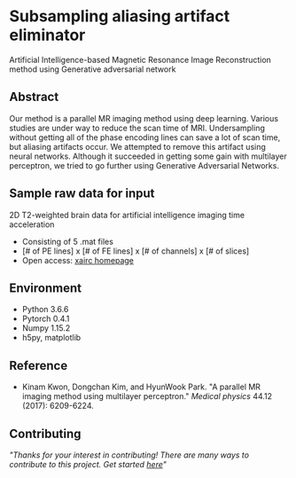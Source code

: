 # Subsampling aliasing artifact eliminator
Artificial Intelligence-based Magnetic Resonance Image Reconstruction method using Generative adversarial network

## Abstract
Our method is a parallel MR imaging method using deep learning. Various studies are under way to reduce the scan time of MRI. Undersampling without getting all of the phase encoding lines can save a lot of scan time, but aliasing artifacts occur. We attempted to remove this artifact using neural networks. Although it succeeded in getting some gain with multilayer perceptron, we tried to go further using Generative Adversarial Networks.




## Sample raw data for input
2D T2-weighted brain data for artificial intelligence imaging time acceleration
* Consisting of 5 .mat files
* [# of PE lines] x [# of FE lines] x [# of channels] x [# of slices]  
* Open access: [xairc homepage](https://xai.kaist.ac.kr/research/data/)

## Environment
* Python 3.6.6
* Pytorch 0.4.1
* Numpy 1.15.2
* h5py, matplotlib


## Reference
* Kinam Kwon, Dongchan Kim, and HyunWook Park. "A parallel MR imaging method using multilayer perceptron." *Medical physics* 44.12 (2017): 6209-6224.

## Contributing
_"Thanks for your interest in contributing! There are many ways to contribute to this project. Get started [here](https://github.com/nhjeong/Subsampling_aliasing_artifact_eliminator/blob/master/CONTRIBUTING.md)"_

